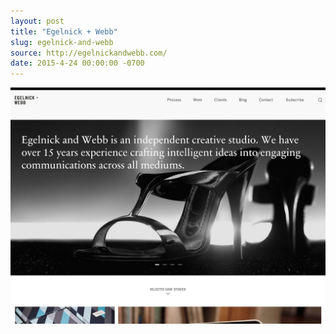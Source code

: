 ```yaml
---
layout: post
title: "Egelnick + Webb"
slug: egelnick-and-webb
source: http://egelnickandwebb.com/
date: 2015-4-24 00:00:00 -0700
---
```


<img src="/screenshots/egelnick-and-webb.jpg">
